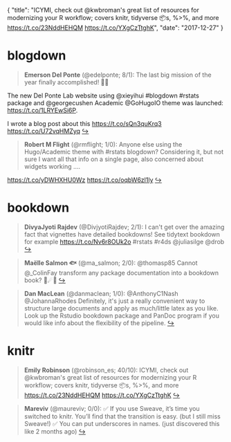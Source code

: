 {
  "title": "ICYMI, check out @kwbroman's great list of resources for modernizing your R workflow; covers knitr, tidyverse 📦s, %&gt;%, and more https://t.co/23NddHEHQM https://t.co/YXgCzTtghK",
  "date": "2017-12-27"
}

# blogdown

> **Emerson Del Ponte** (@edelponte; 8/1): The last big mission of the year finally accomplished!  🎉🤓
>
The new Del Ponte Lab website using @xieyihui  #blogdown #rstats package and @georgecushen Academic @GoHugoIO theme was launched:  https://t.co/1LRYEwSi6P. 
>
I wrote a blog post about this https://t.co/sQn3quKrq3 https://t.co/U72vqHMZyq  [&#8618;](https://twitter.com/xieyihui/status/945653186815320064)

<!-- -->


> **Robert M Flight** (@rmflight; 1/0): Anyone else using the Hugo/Academic theme with #rstats blogdown? Considering it, but not sure I want all that info on a single page, also concerned about widgets working ....
>
https://t.co/yDWHXHU0Wz
https://t.co/oqbW6zl1ly  [&#8618;](https://twitter.com/xieyihui/status/945506530467700737)

<!-- -->


# bookdown

> **DivyaJyoti Rajdev** (@DivjyotiRajdev; 2/1): I can't get over the amazing fact that vignettes have detailed bookdowns! See tidytext bookdown for example https://t.co/Nv6r8OUk2o #rstats #r4ds @juliasilge @drob  [&#8618;](https://twitter.com/xieyihui/status/945512200814452736)

<!-- -->


> **Maëlle Salmon 🐟** (@ma_salmon; 2/0): @thomasp85 Cannot @_ColinFay transform any package documentation into a bookdown book? 🎩☄📘  [&#8618;](https://twitter.com/xieyihui/status/945593941323403264)

<!-- -->


> **Dan MacLean** (@danmaclean; 1/0): @AnthonyC1Nash @JohannaRhodes Definitely, it's just a really convenient way to structure large documents and apply as much/little latex as you like. Look up the Rstudio bookdown package and PanDoc program if you would like info about the flexibility of the pipeline.  [&#8618;](https://twitter.com/xieyihui/status/945686410690027520)

<!-- -->


# knitr

> **Emily Robinson** (@robinson_es; 40/10): ICYMI, check out @kwbroman's great list of resources for modernizing your R workflow; covers knitr, tidyverse 📦s, %&gt;%, and more https://t.co/23NddHEHQM https://t.co/YXgCzTtghK  [&#8618;](https://twitter.com/xieyihui/status/945711513351761920)

<!-- -->


> **Mareviv** (@maureviv; 0/0): ✅ If you use Sweave, it’s time you switched to knitr. You’ll find that the transition is easy. 
(but I still miss Sweave!) 
✅ You can put underscores in names.
(just discovered this like 2 months ago)  [&#8618;](https://twitter.com/xieyihui/status/945718666942910464)

<!-- -->


